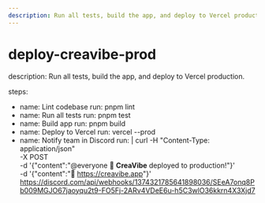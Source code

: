 ```yaml
---
description: Run all tests, build the app, and deploy to Vercel production.
---
```


# deploy-creavibe-prod
description: Run all tests, build the app, and deploy to Vercel production.

steps:
  - name: Lint codebase
    run: pnpm lint
  - name: Run all tests
    run: pnpm test
  - name: Build app
    run: pnpm build
  - name: Deploy to Vercel
    run: vercel --prod
  - name: Notify team in Discord
    run: |
      curl -H "Content-Type: application/json" \
        -X POST \
        -d '{"content":"@everyone 🚀 **CreaVibe** deployed to production!"}' \
        -d '{"content":"🔗 <https://creavibe.app>"}' \
        https://discord.com/api/webhooks/1374321785641898036/SEeA7onq8Pb009MGJO67jaoyqu2t9-FO5Fj-2ARv4VDeE6u-h5C3wlO36kkrn4X3Xjd7